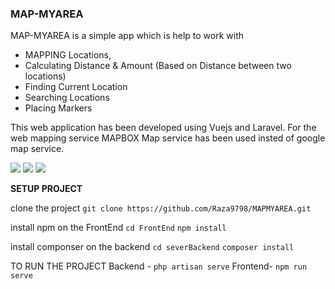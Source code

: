 ### MAP-MYAREA

MAP-MYAREA is a simple app which is help to work with 
- MAPPING Locations, 
- Calculating Distance &  Amount (Based on Distance between two locations)
- Finding Current Location
- Searching Locations
- Placing Markers

This web application has been developed using Vuejs and Laravel. For the web mapping service MAPBOX Map service has been used insted of google map service.
 

![](https://img.shields.io/github/forks/pandao/editor.md.svg) ![](https://img.shields.io/github/tag/pandao/editor.md.svg) ![](https://img.shields.io/github/release/pandao/editor.md.svg)  

**SETUP PROJECT**

clone the project
`git clone https://github.com/Raza9798/MAPMYAREA.git`

install npm on the FrontEnd
`cd FrontEnd`
`npm install`

install componser on the backend
`cd severBackend`
`composer install`

TO RUN THE PROJECT
Backend - `php artisan serve`
Frontend- `npm run serve`
